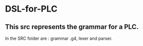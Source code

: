 # DSL-for-PLC
## This src represents the grammar for a PLC.
In the SRC folder are : grammar .g4, lexer and parser.
